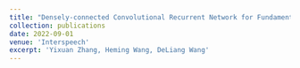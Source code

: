 ```yaml
---
title: "Densely-connected Convolutional Recurrent Network for Fundamental Frequency Estimation in Noisy Speech"
collection: publications
date: 2022-09-01
venue: 'Interspeech'
excerpt: 'Yixuan Zhang, Heming Wang, DeLiang Wang'
---
```

